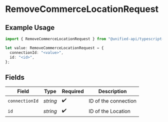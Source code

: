 # RemoveCommerceLocationRequest

## Example Usage

```typescript
import { RemoveCommerceLocationRequest } from "@unified-api/typescript-sdk/sdk/models/operations";

let value: RemoveCommerceLocationRequest = {
  connectionId: "<value>",
  id: "<id>",
};
```

## Fields

| Field                | Type                 | Required             | Description          |
| -------------------- | -------------------- | -------------------- | -------------------- |
| `connectionId`       | *string*             | :heavy_check_mark:   | ID of the connection |
| `id`                 | *string*             | :heavy_check_mark:   | ID of the Location   |
